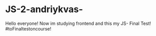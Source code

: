 # JS-2-andriykvas-
Hello everyone! Now im studying frontend and this my JS- Final Test! #toFinaltestoncourse!

